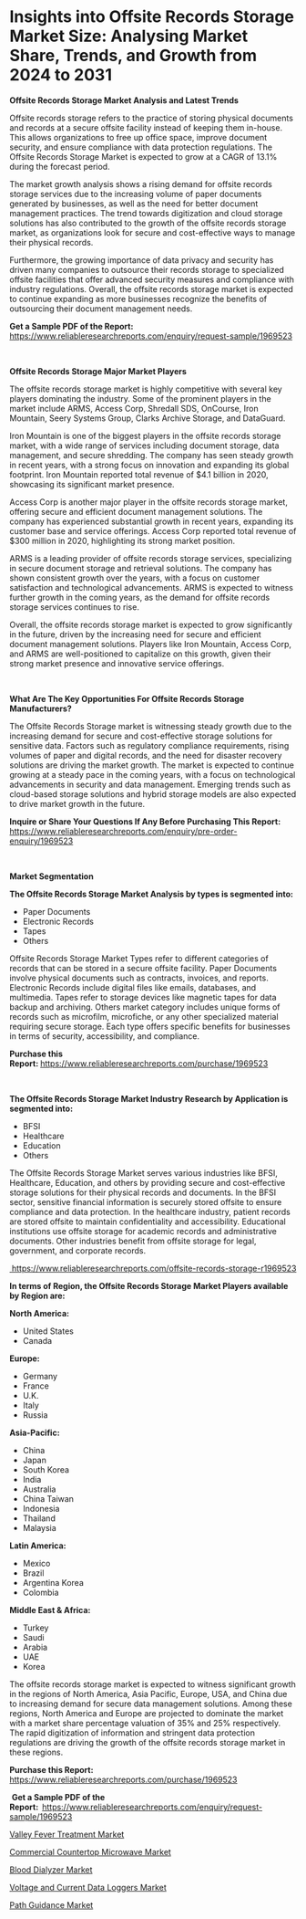 <p><h1>Insights into Offsite Records Storage Market Size: Analysing Market Share, Trends, and Growth from 2024 to 2031</h1></p><p><strong>Offsite Records Storage Market Analysis and Latest Trends</strong></p>
<p><p>Offsite records storage refers to the practice of storing physical documents and records at a secure offsite facility instead of keeping them in-house. This allows organizations to free up office space, improve document security, and ensure compliance with data protection regulations. The Offsite Records Storage Market is expected to grow at a CAGR of 13.1% during the forecast period. </p><p>The market growth analysis shows a rising demand for offsite records storage services due to the increasing volume of paper documents generated by businesses, as well as the need for better document management practices. The trend towards digitization and cloud storage solutions has also contributed to the growth of the offsite records storage market, as organizations look for secure and cost-effective ways to manage their physical records. </p><p>Furthermore, the growing importance of data privacy and security has driven many companies to outsource their records storage to specialized offsite facilities that offer advanced security measures and compliance with industry regulations. Overall, the offsite records storage market is expected to continue expanding as more businesses recognize the benefits of outsourcing their document management needs.</p></p>
<p><strong>Get a Sample PDF of the Report:&nbsp;</strong> <a href="https://www.reliableresearchreports.com/enquiry/request-sample/1969523">https://www.reliableresearchreports.com/enquiry/request-sample/1969523</a></p>
<p>&nbsp;</p>
<p><strong>Offsite Records Storage Major Market Players</strong></p>
<p><p>The offsite records storage market is highly competitive with several key players dominating the industry. Some of the prominent players in the market include ARMS, Access Corp, Shredall SDS, OnCourse, Iron Mountain, Seery Systems Group, Clarks Archive Storage, and DataGuard.</p><p>Iron Mountain is one of the biggest players in the offsite records storage market, with a wide range of services including document storage, data management, and secure shredding. The company has seen steady growth in recent years, with a strong focus on innovation and expanding its global footprint. Iron Mountain reported total revenue of $4.1 billion in 2020, showcasing its significant market presence.</p><p>Access Corp is another major player in the offsite records storage market, offering secure and efficient document management solutions. The company has experienced substantial growth in recent years, expanding its customer base and service offerings. Access Corp reported total revenue of $300 million in 2020, highlighting its strong market position.</p><p>ARMS is a leading provider of offsite records storage services, specializing in secure document storage and retrieval solutions. The company has shown consistent growth over the years, with a focus on customer satisfaction and technological advancements. ARMS is expected to witness further growth in the coming years, as the demand for offsite records storage services continues to rise.</p><p>Overall, the offsite records storage market is expected to grow significantly in the future, driven by the increasing need for secure and efficient document management solutions. Players like Iron Mountain, Access Corp, and ARMS are well-positioned to capitalize on this growth, given their strong market presence and innovative service offerings.</p></p>
<p>&nbsp;</p>
<p><strong>What Are The Key Opportunities For Offsite Records Storage Manufacturers?</strong></p>
<p><p>The Offsite Records Storage market is witnessing steady growth due to the increasing demand for secure and cost-effective storage solutions for sensitive data. Factors such as regulatory compliance requirements, rising volumes of paper and digital records, and the need for disaster recovery solutions are driving the market growth. The market is expected to continue growing at a steady pace in the coming years, with a focus on technological advancements in security and data management. Emerging trends such as cloud-based storage solutions and hybrid storage models are also expected to drive market growth in the future.</p></p>
<p><strong>Inquire or Share Your Questions If Any Before Purchasing This Report:</strong> <a href="https://www.reliableresearchreports.com/enquiry/pre-order-enquiry/1969523">https://www.reliableresearchreports.com/enquiry/pre-order-enquiry/1969523</a></p>
<p>&nbsp;</p>
<p><strong>Market Segmentation</strong></p>
<p><strong>The Offsite Records Storage Market Analysis by types is segmented into:</strong></p>
<p><ul><li>Paper Documents</li><li>Electronic Records</li><li>Tapes</li><li>Others</li></ul></p>
<p><p>Offsite Records Storage Market Types refer to different categories of records that can be stored in a secure offsite facility. Paper Documents involve physical documents such as contracts, invoices, and reports. Electronic Records include digital files like emails, databases, and multimedia. Tapes refer to storage devices like magnetic tapes for data backup and archiving. Others market category includes unique forms of records such as microfilm, microfiche, or any other specialized material requiring secure storage. Each type offers specific benefits for businesses in terms of security, accessibility, and compliance.</p></p>
<p><strong>Purchase this Report:&nbsp;</strong><a href="https://www.reliableresearchreports.com/purchase/1969523">https://www.reliableresearchreports.com/purchase/1969523</a></p>
<p>&nbsp;</p>
<p><strong>The Offsite Records Storage Market Industry Research by Application is segmented into:</strong></p>
<p><ul><li>BFSI</li><li>Healthcare</li><li>Education</li><li>Others</li></ul></p>
<p><p>The Offsite Records Storage Market serves various industries like BFSI, Healthcare, Education, and others by providing secure and cost-effective storage solutions for their physical records and documents. In the BFSI sector, sensitive financial information is securely stored offsite to ensure compliance and data protection. In the healthcare industry, patient records are stored offsite to maintain confidentiality and accessibility. Educational institutions use offsite storage for academic records and administrative documents. Other industries benefit from offsite storage for legal, government, and corporate records.</p></p>
<p><a href="https://www.reliableresearchreports.com/offsite-records-storage-r1969523">&nbsp;https://www.reliableresearchreports.com/offsite-records-storage-r1969523</a></p>
<p><strong>In terms of Region, the Offsite Records Storage Market Players available by Region are:</strong></p>
<p>
    <p> <strong> North America: </strong>
        <ul>
            <li>United States</li>
            <li>Canada</li>
        </ul>
        </p> 
    <p> <strong> Europe: </strong>
        <ul>
            <li>Germany</li>
            <li>France</li>
            <li>U.K.</li>
            <li>Italy</li>
            <li>Russia</li>
        </ul>
        </p> 
    <p> <strong> Asia-Pacific: </strong>
        <ul>
            <li>China</li>
            <li>Japan</li>
            <li>South Korea</li>
            <li>India</li>
            <li>Australia</li>
            <li>China Taiwan</li>
            <li>Indonesia</li>
            <li>Thailand</li>
            <li>Malaysia</li>
        </ul>
        </p> 
    <p> <strong> Latin America: </strong>
        <ul>
            <li>Mexico</li>
            <li>Brazil</li>
            <li>Argentina Korea</li>
            <li>Colombia</li>
        </ul>
        </p> 
    <p> <strong> Middle East & Africa: </strong>
        <ul>
            <li>Turkey</li>
            <li>Saudi</li>
            <li>Arabia</li>
            <li>UAE</li>
            <li>Korea</li>
        </ul>
    </p>
    </p>
<p><p>The offsite records storage market is expected to witness significant growth in the regions of North America, Asia Pacific, Europe, USA, and China due to increasing demand for secure data management solutions. Among these regions, North America and Europe are projected to dominate the market with a market share percentage valuation of 35% and 25% respectively. The rapid digitization of information and stringent data protection regulations are driving the growth of the offsite records storage market in these regions.</p></p>
<p><strong>Purchase this Report: </strong><a href="https://www.reliableresearchreports.com/purchase/1969523">https://www.reliableresearchreports.com/purchase/1969523</a></p>
<p>&nbsp;<strong>Get a Sample PDF of the Report:&nbsp;&nbsp;</strong><a href="https://www.reliableresearchreports.com/enquiry/request-sample/1969523">https://www.reliableresearchreports.com/enquiry/request-sample/1969523</a></p>
<p><strong></strong></p>
<p><p><a href="https://www.linkedin.com/pulse/valley-fever-treatment-market-trends-analysis-opportunities-challenges-eztfc">Valley Fever Treatment Market</a></p><p><a href="https://issuu.com/reportprime-2/docs/commercial-countertop-microwave-market-size-2030.p">Commercial Countertop Microwave Market</a></p><p><a href="https://www.linkedin.com/pulse/blood-dialyzer-market-global-regional-analysis-focus-region-jrl8c">Blood Dialyzer Market</a></p><p><a href="https://issuu.com/reportprime-2/docs/voltage-and-current-data-loggers-market-size-2030.">Voltage and Current Data Loggers Market</a></p><p><a href="https://github.com/nicoletavirag/Market-Research-Report-List-4/blob/main/path-guidance-market.md">Path Guidance Market</a></p></p>